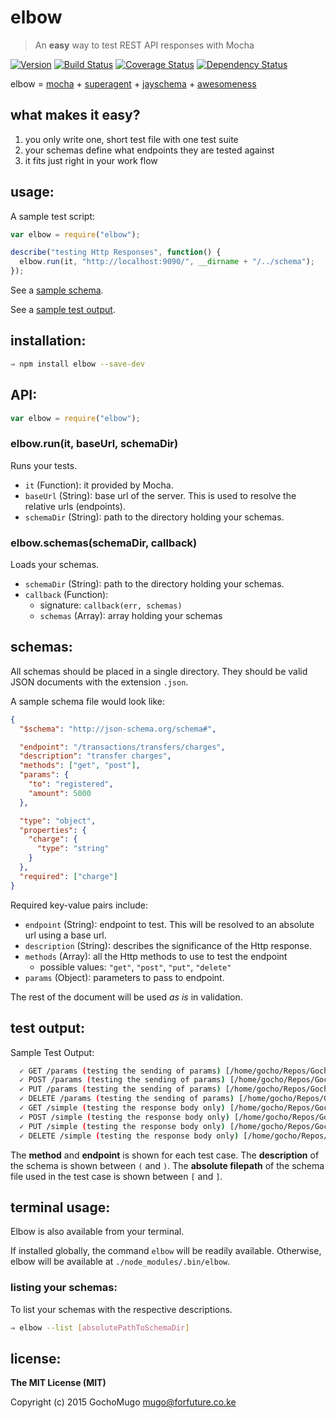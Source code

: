 
# elbow

> An **easy** way to test REST API responses with Mocha

[![Version](https://img.shields.io/npm/v/elbow.svg)](https://www.npmjs.com/package/elbow) [![Build Status](https://travis-ci.org/GochoMugo/elbow.svg?branch=master)](https://travis-ci.org/GochoMugo/elbow) [![Coverage Status](https://coveralls.io/repos/GochoMugo/elbow/badge.svg?branch=master)](https://coveralls.io/r/GochoMugo/elbow?branch=master) [![Dependency Status](https://gemnasium.com/GochoMugo/elbow.svg)](https://gemnasium.com/GochoMugo/elbow)

elbow = [mocha](http://mochajs.org/) + [superagent](http://visionmedia.github.io/superagent/) + [jayschema](https://github.com/natesilva/jayschema) + [awesomeness](https://www.dropbox.com/s/flwsp52rm1r9xrw/awesomeness.jpg?dl=0)


## what makes it easy?

1. you only write one, short test file with one test suite
1. your schemas define what endpoints they are tested against
1. it fits just right in your work flow


## usage:

A sample test script:

```js
var elbow = require("elbow");

describe("testing Http Responses", function() {
  elbow.run(it, "http://localhost:9090/", __dirname + "/../schema");
});
```

See a [sample schema](#schema).

See a [sample test output](#output).


## installation:

```bash
⇒ npm install elbow --save-dev
```


## API:

```js
var elbow = require("elbow");
```

### elbow.run(it, baseUrl, schemaDir)

Runs your tests.

* `it` (Function): it provided by Mocha.
* `baseUrl` (String): base url of the server. This is used to resolve the relative urls (endpoints).
* `schemaDir` (String): path to the directory holding your schemas.


### elbow.schemas(schemaDir, callback)

Loads your schemas.

* `schemaDir` (String): path to the directory holding your schemas.
* `callback` (Function):
  * signature: `callback(err, schemas)`
  * `schemas` (Array): array holding your schemas


## schemas:

All schemas should be placed in a single directory. They should be valid JSON documents with the extension `.json`.

<a name="schema"></a>
A sample schema file would look like:

```json
{
  "$schema": "http://json-schema.org/schema#",

  "endpoint": "/transactions/transfers/charges",
  "description": "transfer charges",
  "methods": ["get", "post"],
  "params": {
    "to": "registered",
    "amount": 5000
  },

  "type": "object",
  "properties": {
    "charge": {
      "type": "string"
    }
  },
  "required": ["charge"]
}
```

Required key-value pairs include:

* `endpoint` (String): endpoint to test. This will be resolved to an absolute url using a base url.
* `description` (String): describes the significance of the Http response.
* `methods` (Array): all the Http methods to use to test the endpoint
  * possible values: `"get"`, `"post"`, `"put"`, `"delete"`
* `params` (Object): parameters to pass to endpoint.

The rest of the document will be used *as is* in validation.


## test output:

<a name="output"></a>
Sample Test Output:

```bash
  ✓ GET /params (testing the sending of params) [/home/gocho/Repos/GochoMugo/github/elbow/test/schema/params.json] (60ms)
  ✓ POST /params (testing the sending of params) [/home/gocho/Repos/GochoMugo/github/elbow/test/schema/params.json]
  ✓ PUT /params (testing the sending of params) [/home/gocho/Repos/GochoMugo/github/elbow/test/schema/params.json]
  ✓ DELETE /params (testing the sending of params) [/home/gocho/Repos/GochoMugo/github/elbow/test/schema/params.json]
  ✓ GET /simple (testing the response body only) [/home/gocho/Repos/GochoMugo/github/elbow/test/schema/simple.json]
  ✓ POST /simple (testing the response body only) [/home/gocho/Repos/GochoMugo/github/elbow/test/schema/simple.json]
  ✓ PUT /simple (testing the response body only) [/home/gocho/Repos/GochoMugo/github/elbow/test/schema/simple.json]
  ✓ DELETE /simple (testing the response body only) [/home/gocho/Repos/GochoMugo/github/elbow/test/schema/simple.json]
```

The **method** and **endpoint** is shown for each test case. The **description** of the schema is shown between `(` and `)`. The **absolute filepath** of the schema file used in the test case is shown between `[` and `]`.


## terminal usage:

Elbow is also available from your terminal.

If installed globally, the command `elbow` will be readily available. Otherwise, elbow will be available at `./node_modules/.bin/elbow`.


### listing your schemas:

To list your schemas with the respective descriptions.

```bash
⇒ elbow --list [absolutePathToSchemaDir]
```


## license:

**The MIT License (MIT)**

Copyright (c) 2015 GochoMugo <mugo@forfuture.co.ke>
